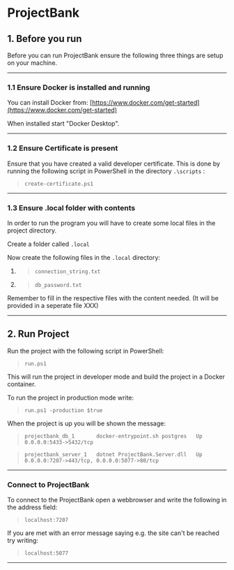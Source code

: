# ProjectBank

## 1. Before you run

Before you can run ProjectBank ensure the following three things are setup on your machine.

---

### 1.1 Ensure Docker is installed and running

You can install Docker from: [https://www.docker.com/get-started](https://www.docker.com/get-started)

When installed start "Docker Desktop".

---

### 1.2 Ensure Certificate is present

Ensure that you have created a valid developer certificate. This is done by running the following script in PowerShell in the directory ``.\scripts`` :

>``create-certificate.ps1``

---

### 1.3 Ensure .local folder with contents

In order to run the program you will have to create some local files in the project directory.

Create a folder called ``.local``

Now create the following files in the ``.local`` directory:

1. > ``connection_string.txt``

2. > ``db_password.txt``

Remember to fill in the respective files with the content needed. (It will be provided in a seperate file XXX)

---

## 2. Run Project

Run the project with the following script in PowerShell:

>``run.ps1``

This will run the project in developer mode and build the project in a Docker container.

To run the project in production mode write:

>``run.ps1 -production $true``

When the project is up you will be shown the message:

> ``projectbank_db_1       docker-entrypoint.sh postgres   Up      0.0.0.0:5433->5432/tcp``

> ``projectbank_server_1   dotnet ProjectBank.Server.dll   Up      0.0.0.0:7207->443/tcp, 0.0.0.0:5077->80/tcp``

---

### Connect to ProjectBank

To connect to the ProjectBank open a webbrowser and write the following in the address field:

> ``localhost:7207``

If you are met with an error message saying e.g. the site can't be reached try writing:

> ``localhost:5077``

---
